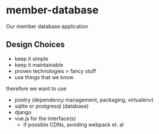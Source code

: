 # member-database

Our member database application

## Design Choices
- keep it simple
- keep it maintainable
- proven technologies > fancy stuff
- use things that we know

therefore we want to use
- poetry (dependency management, packaging, virtualenv)
- sqlite or postgresql (database)
- django
- vue.js for the interface(s)
  - if possible CDNs, avoiding webpack et. al
